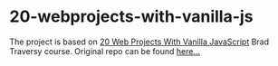 # 20-webprojects-with-vanilla-js

The project is based on [20 Web Projects With Vanilla JavaScript](https://www.udemy.com/course/web-projects-with-vanilla-javascript/) Brad Traversy course. Original repo can be found [here...](https://github.com/bradtraversy/vanillawebprojects)
